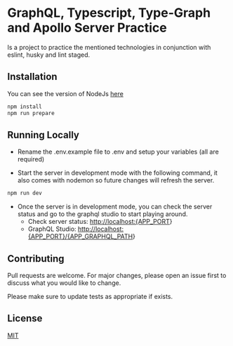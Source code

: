 # GraphQL, Typescript, Type-Graph and Apollo Server Practice

Is a project to practice the mentioned technologies in conjunction with eslint, husky and lint staged.

## Installation

You can see the version of NodeJs [here](https://github.com/jhonnar-rodriguez/graphql-practice/blob/master/.nvmrc)

```bash
npm install
npm run prepare
```

## Running Locally

- Rename the .env.example file to .env and setup your variables (all are required)

- Start the server in development mode with the following command, it also comes with nodemon so future changes will refresh the server.

```bash
npm run dev
```

- Once the server is in development mode, you can check the server status and go to the graphql studio to start playing around.
  - Check server status: <http://localhost:{APP_PORT>}
  - GraphQL Studio: <http://localhost:{APP_PORT}/{APP_GRAPHQL_PATH>}

## Contributing

Pull requests are welcome. For major changes, please open an issue first to discuss what you would like to change.

Please make sure to update tests as appropriate if exists.

## License

[MIT](https://choosealicense.com/licenses/mit/)
